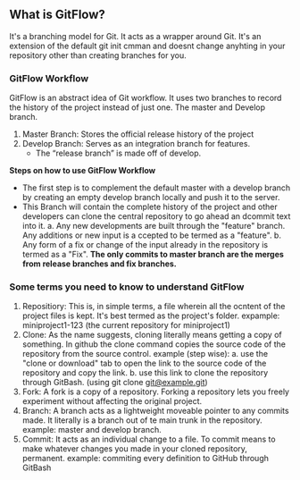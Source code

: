 ## What is GitFlow?
It's a branching model for Git. It acts as a wrapper around Git. It's an extension of the default git init cmman and doesnt change anyhting in your repository other than creating branches for you.
### **GitFlow Workflow**
GitFlow is an abstract idea of Git workflow. It uses two branches to record the history of the project
instead of just one. The master and Develop branch.
1. Master Branch:
Stores the official release history of the project
2. Develop Branch:
Serves as an integration branch for features.
	* The “release branch” is made off of develop.

**Steps on how to use GitFlow Workflow**
* The first step is to complement the default master with a develop branch by creating an empty develop branch locally and push it to the server.
* This Branch will contain the complete history of the project and other developers can clone the central repository to go ahead an dcommit text into it.
        a. Any new developments are built through the "feature" branch. Any additions or new input is a
ccepted to be termed as a "feature".
        b. Any form of a fix or change of the input already in the repository is termed as a "Fix".
**The only commits to master branch are the merges from release branches and fix branches.**

### Some terms you need to know to understand GitFlow
1. Repositiory: 
This is, in simple terms, a file wherein all the ocntent of the project files is kept. It's best termed as the project's folder.
expample: miniproject1-123 (the current repository for miniproject1)
2. Clone:
As the name suggests, cloning literally means getting a copy of something. In github the clone command copies the source code of the repository from the source control. 
example (step wise): 
a. use the "clone or download" tab to open the link to the source code of the repository and copy the link. 
b. use this link to clone the repository through GitBash.
(using git clone git@example.git)
3. Fork:
A fork is a copy of a repository. Forking a repository lets you freely experiment without affecting the original project.
4. Branch:
A branch acts as a lightweight moveable pointer to any commits made. It literally is a branch out of te
 main trunk in the repository.
example: master and develop branch.
5. Commit:
It acts as an individual change to a file. To commit means to make whatever changes you made in your cloned repository, permanent.
example: commiting every definition to GitHub through GitBash
